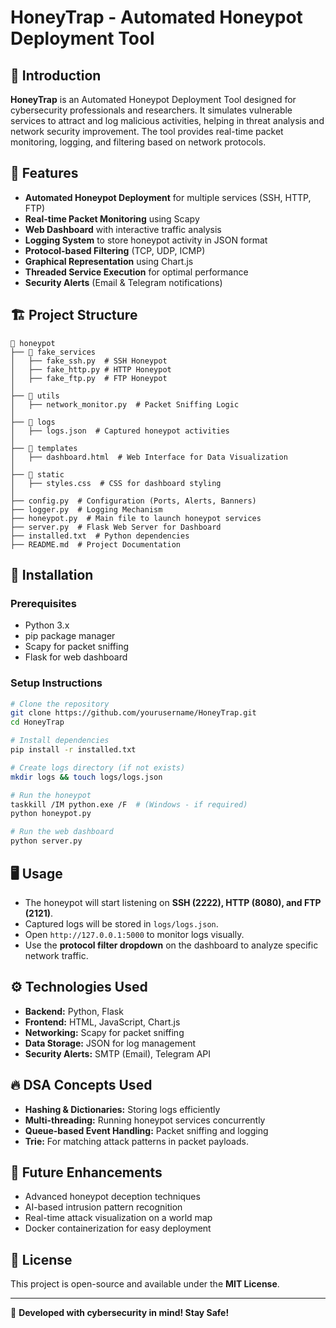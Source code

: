 # HoneyTrap - Automated Honeypot Deployment Tool

## 📌 Introduction
**HoneyTrap** is an Automated Honeypot Deployment Tool designed for cybersecurity professionals and researchers. It simulates vulnerable services to attract and log malicious activities, helping in threat analysis and network security improvement. The tool provides real-time packet monitoring, logging, and filtering based on network protocols.

## 🚀 Features
- **Automated Honeypot Deployment** for multiple services (SSH, HTTP, FTP)
- **Real-time Packet Monitoring** using Scapy
- **Web Dashboard** with interactive traffic analysis
- **Logging System** to store honeypot activity in JSON format
- **Protocol-based Filtering** (TCP, UDP, ICMP)
- **Graphical Representation** using Chart.js
- **Threaded Service Execution** for optimal performance
- **Security Alerts** (Email & Telegram notifications)

## 🏗️ Project Structure
```
📂 honeypot
├── 📂 fake_services
│   ├── fake_ssh.py  # SSH Honeypot
│   ├── fake_http.py # HTTP Honeypot
│   ├── fake_ftp.py  # FTP Honeypot
│
├── 📂 utils
│   ├── network_monitor.py  # Packet Sniffing Logic
│
├── 📂 logs
│   ├── logs.json  # Captured honeypot activities
│
├── 📂 templates
│   ├── dashboard.html  # Web Interface for Data Visualization
│
├── 📂 static
│   ├── styles.css  # CSS for dashboard styling
│
├── config.py  # Configuration (Ports, Alerts, Banners)
├── logger.py  # Logging Mechanism
├── honeypot.py  # Main file to launch honeypot services
├── server.py  # Flask Web Server for Dashboard
├── installed.txt  # Python dependencies
├── README.md  # Project Documentation
```

## 🔧 Installation
### **Prerequisites**
- Python 3.x
- pip package manager
- Scapy for packet sniffing
- Flask for web dashboard

### **Setup Instructions**
```sh
# Clone the repository
git clone https://github.com/yourusername/HoneyTrap.git
cd HoneyTrap

# Install dependencies
pip install -r installed.txt

# Create logs directory (if not exists)
mkdir logs && touch logs/logs.json

# Run the honeypot
taskkill /IM python.exe /F  # (Windows - if required)
python honeypot.py

# Run the web dashboard
python server.py
```

## 🖥️ Usage
- The honeypot will start listening on **SSH (2222), HTTP (8080), and FTP (2121)**.
- Captured logs will be stored in `logs/logs.json`.
- Open `http://127.0.0.1:5000` to monitor logs visually.
- Use the **protocol filter dropdown** on the dashboard to analyze specific network traffic.

## ⚙️ Technologies Used
- **Backend:** Python, Flask
- **Frontend:** HTML, JavaScript, Chart.js
- **Networking:** Scapy for packet sniffing
- **Data Storage:** JSON for log management
- **Security Alerts:** SMTP (Email), Telegram API

## 🔥 DSA Concepts Used
- **Hashing & Dictionaries:** Storing logs efficiently
- **Multi-threading:** Running honeypot services concurrently
- **Queue-based Event Handling:** Packet sniffing and logging
- **Trie:** For matching attack patterns in packet payloads.

## 🚧 Future Enhancements
- Advanced honeypot deception techniques
- AI-based intrusion pattern recognition
- Real-time attack visualization on a world map
- Docker containerization for easy deployment

## 📜 License
This project is open-source and available under the **MIT License**.

---
🚀 **Developed with cybersecurity in mind! Stay Safe!**

